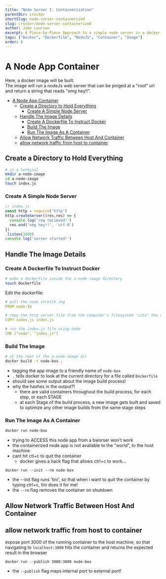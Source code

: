 ```yaml
---
title: "Node Server I: Containerization"
parentDir: crocker
shortSlug: node-server-containerized
slug: crocker/node-server-containerized
author: Jake Laursen
excerpt: A Piece-by-Piece Approach to a simple node server in a docker Image + Container
tags: ["Docker", "Dockerfile", "NodeJS", "Container", "Image"]
order: 6
---
```


# A Node App Container
Here, a docker image will be built.  
The image will run a nodeJs web server that can be pinged at a "root" url and return a string that reads "omg hey!!".

- [A Node App Container](#a-node-app-container)
  - [Create a Directory to Hold Everything](#create-a-directory-to-hold-everything)
    - [Create A Simple Node Server](#create-a-simple-node-server)
  - [Handle The Image Details](#handle-the-image-details)
    - [Create A Dockerfile To Instruct Docker](#create-a-dockerfile-to-instruct-docker)
    - [Build The Image](#build-the-image)
    - [Run The Image As A Container](#run-the-image-as-a-container)
  - [Allow Network Traffic Between Host And Container](#allow-network-traffic-between-host-and-container)
  - [allow network traffic from host to container](#allow-network-traffic-from-host-to-container)

## Create a Directory to Hold Everything
```bash
# in a terminal
mkdir a-node-image
cd a-node-image
touch index.js
```

### Create A Simple Node Server
```js
// index.js
const http = require('http')
http.createServer((res,res) => {
  console.log('req recieved!')
  res.end('omg hey!!', 'utf-8')
})
.listen(3000)
console.log('server started!')
```

## Handle The Image Details
### Create A Dockerfile To Instruct Docker
```bash
# make a dockerfile inside the a-node-image directory
touch Dockerfile
```

Edit the dockerfile:
```yaml
# pull the node stretch img
FROM node:18

# copy the http server file from the computer's filesystem "into" the docker image space
COPY index.js index.js

# run the index.js file using node
CMD ["node", "index.js"]
```

### Build The Image
```bash
# at the root of the a-node-image dir
docker build -t node-box .
```
- tagging the app image to a friendly name of `node-box`
- `.` tells docker to look at the current directory for a file called `Dockerfile`
- should see some output about the image build process!
- why the hashes in the output?! 
  - there are valid containers throughout the build process, for each step, or each STAGE
  - at each Stage of the build process, a new image gets built and saved to optimize any other image builds from the same stage steps


### Run The Image As A Container
```bash
docker run node-box
```

- trying to ACCESS this node app from a bworser won't work
- the containerized node app is not available to the "world", to the host machine 
- cant hit ctl+c to quit the container
  - docker gives a hack flag that allows ctrl+c to work...

```
docker run --init --rm node-box
```

- the --init flag runs 'tini', so that when i want to quit the container by typing ctrl+c, tini does it for me!
- the `--rm` flag removes the container on shutdown 

## Allow Network Traffic Between Host And Container
## allow network traffic from host to container
expose port 3000 of the running container to the host machine, so that navigating to `localhost:3000` hits the container and returns the expected result in the browser
```
docker run --publish 3000:3000 node-box
```
- the `--publish` flag maps internal port to external port!
